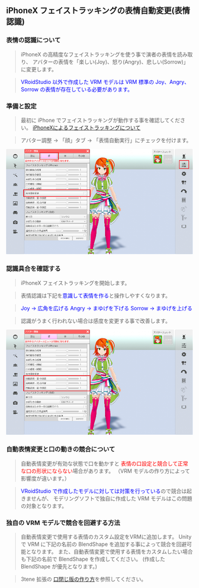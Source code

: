 ## iPhoneX フェイストラッキングの表情自動変更(表情認識)

### 表情の認識について

>iPhoneX の高精度なフェイストラッキングを使う事で演者の表情を読み取り、
>アバターの表情を「楽しい(Joy)、怒り(Angry)、悲しい(Sorrow)」に変更します。

><font color="Blue">VRoidStudio 以外で作成した VRM モデルは
>VRM 標準の Joy、Angry、Sorrow の表情が存在している必要があります。</font>


### 準備と設定

> 最初に iPhone でフェイストラッキングが動作する事を確認してください。
>[iPhoneXによるフェイストラッキングについて](#ft_iphone.md)

>アバター調整 → 「顔」タブ → 「表情自動実行」にチェックを付けます。

![画像](image/iphonex_ft_expression_01.png "設定")


### 認識具合を確認する

>iPhoneX フェイストラッキングを開始します。

>表情認識は下記を<font color="Blue">意識して表情を作る</font>と操作しやすくなります。

><font color="Blue">Joy → 広角を広げる</font>
><font color="Blue">Angry → まゆげを下げる</font>
><font color="Blue">Sorrow → まゆげを上げる</font>

>認識がうまく行われない場合は感度を変更する事で改善します。

![画像](image/iphonex_ft_expression_02.png "設定")


### 自動表情変更と口の動きの競合について

>自動表情変更が有効な状態で口を動かすと
><font color="Red">表情の口設定と競合して正常な口の形状にならない</font>場合があります。
>（VRM モデルの作り方によって影響度が違います。）


><font color="Blue">VRoidStudio で作成したモデルに対しては対策を行っている</font>ので競合は起きませんが、
>モデリングソフトで独自に作成した VRM モデルはこの問題の対象となります。


### 独自の VRM モデルで競合を回避する方法

>自動表情変更で使用する表情のカスタム設定をVRMに追加します。
>Unity で VRM に下記の名前の BlendShape を追加する事によって競合を回避可能となります。
>また、自動表情変更で使用する表情をカスタムしたい場合も下記の名前で BlendShape を作成してください。
>(作成した BlendShape が優先となります。)

>3tene 拡張の [口閉じ版の作り方](#MakeVRM_3.md)を参照してください。

